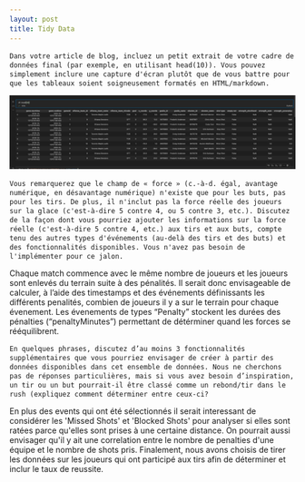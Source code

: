 ```yaml
---
layout: post
title: Tidy Data
---
```


```
Dans votre article de blog, incluez un petit extrait de votre cadre de données final (par exemple, en utilisant head(10)). Vous pouvez simplement inclure une capture d'écran plutôt que de vous battre pour que les tableaux soient soigneusement formatés en HTML/markdown. 
```
![Clean Data](/figures/clean_data.png)


```
Vous remarquerez que le champ de « force » (c.-à-d. égal, avantage numérique, en désavantage numérique) n'existe que pour les buts, pas pour les tirs. De plus, il n'inclut pas la force réelle des joueurs sur la glace (c'est-à-dire 5 contre 4, ou 5 contre 3, etc.). Discutez de la façon dont vous pourriez ajouter les informations sur la force réelle (c'est-à-dire 5 contre 4, etc.) aux tirs et aux buts, compte tenu des autres types d'événements (au-delà des tirs et des buts) et des fonctionnalités disponibles. Vous n'avez pas besoin de l'implémenter pour ce jalon.
```
Chaque match commence avec le même nombre de joueurs et les joueurs sont enlevés du terrain suite à des pénalités. Il serait donc envisageable de calculer, à l’aide des timestamps et des événements définissants les différents penalités, combien de joueurs il y a sur le terrain pour chaque évenement. Les évenements de types “Penalty” stockent les durées des pénalties (“penaltyMinutes”) permettant de détérminer quand les forces se rééquilibrent.


```
En quelques phrases, discutez d’au moins 3 fonctionnalités supplémentaires que vous pourriez envisager de créer à partir des données disponibles dans cet ensemble de données. Nous ne cherchons pas de réponses particulières, mais si vous avez besoin d’inspiration, un tir ou un but pourrait-il être classé comme un rebond/tir dans le rush (expliquez comment déterminer entre ceux-ci?
```
En plus des events qui ont été sélectionnés il serait interessant de considérer les 'Missed Shots' et 'Blocked Shots' pour analyser si elles sont ratées parce qu'elles sont prises à une certaine distance. On pourrait aussi envisager qu'il y ait une correlation entre le nombre de penalties d'une équipe et le nombre de shots pris. Finalement, nous avons choisis de tirer les données sur les joueurs qui ont participé aux tirs afin de déterminer et inclur le taux de reussite.

